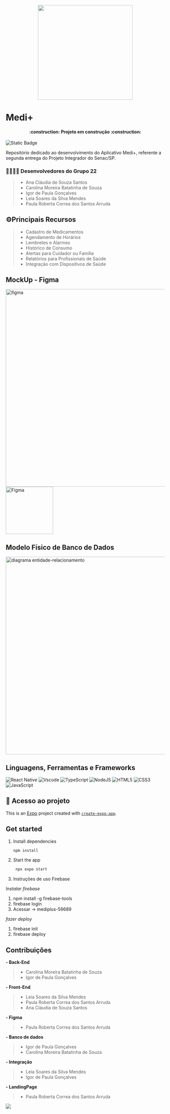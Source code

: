 <p align="center">
  <img src="https://github.com/user-attachments/assets/95bb6eee-bbd1-4cce-972d-bc9d05b862d6" width="300" />
</p>

# Medi+

<h4 align="center"> 
    :construction:  Projeto em construção  :construction:
</h4>

![Static Badge](https://img.shields.io/badge/lan%C3%A7amento-junho_2025-blue)
>
Repositório dedicado ao desenvolvimento do Aplicativo Medi+, referente a segunda entrega do Projeto Integrador do Senac/SP.

### 👩‍💻👨‍💻 Desenvolvedores do Grupo 22
> - Ana Cláudia de Souza Santos
> - Carolina Moreira Batatinha de Souza
> - Igor de Paula Gonçalves
> - Leia Soares da Silva Mendes
> - Paula Roberta Correa dos Santos Arruda

## ⚙️Principais Recursos
> - Cadastro de Medicamentos
> - Agendamento de Horários
> - Lembretes e Alarmes
> - Histórico de Consumo
> - Alertas para Cuidador ou Família
> - Relatórios para Profissionais de Saúde
> - Integração com Dispositivos de Saúde

## MockUp - Figma

<img width="626" alt="figma" src="https://github.com/user-attachments/assets/6a523886-217f-4649-b9d3-a261b4d2b5ba" />

<a href="https://www.figma.com/design/Bvitnl7LlqjqmnhWQa9Qse/PI---Android----Final?node-id=0-1&t=YqK3cq7xFaGVha1j-1" target="_blank">
  <img src="https://github.com/user-attachments/assets/2971552c-0ed0-4c70-ac1d-1068aec86bb7" alt="Figma" width="150" />
</a>

## Modelo Físico de Banco de Dados

<img width="626" alt="diagrama entidade-relacionamento" src="https://github.com/user-attachments/assets/fc3c131b-d87b-4a50-8ea8-23acdd55381e" />

## Linguagens, Ferramentas e Frameworks
![React Native](https://img.shields.io/badge/React_Native-20232A?style=for-the-badge&logo=react&logoColor=61DAFB)
![Vscode](https://img.shields.io/badge/Vscode-007ACC?style=for-the-badge&logo=visual-studio-code&logoColor=white)
![TypeScript](https://img.shields.io/badge/typescript-%23007ACC.svg?style=for-the-badge&logo=typescript&logoColor=white)
![NodeJS](https://img.shields.io/badge/node.js-6DA55F?style=for-the-badge&logo=node.js&logoColor=white)
![HTML5](https://img.shields.io/badge/html5-%23E34F26.svg?style=for-the-badge&logo=html5&logoColor=white)
![CSS3](https://img.shields.io/badge/css3-%231572B6.svg?style=for-the-badge&logo=css3&logoColor=white)
![JavaScript](https://img.shields.io/badge/javascript-%23323330.svg?style=for-the-badge&logo=javascript&logoColor=%23F7DF1E)

## 📁 Acesso ao projeto

This is an [Expo](https://expo.dev) project created with [`create-expo-app`](https://www.npmjs.com/package/create-expo-app).

## Get started

1. Install dependencies

   ```bash
   npm install
   ```

2. Start the app

   ```bash
    npx expo start
   ```

3. Instruções de uso Firebase

*Instalar firebase*
1. npm install -g firebase-tools
2. firebase login
3. Acessar -> mediplus-59689

*fazer deploy*
1. firebase init
2. firebase deploy

## Contribuições
**- Back-End**
> - Carolina Moreira Batatinha de Souza
> - Igor de Paula Gonçalves

**- Front-End**
> - Leia Soares da Silva Mendes
> - Paula Roberta Correa dos Santos Arruda
> - Ana Cláudia de Souza Santos

**- Figma**
> - Paula Roberta Correa dos Santos Arruda

**- Banco de dados**
> - Igor de Paula Gonçalves
> - Carolina Moreira Batatinha de Souza

**- Integração**
> - Leia Soares da Silva Mendes
> - Igor de Paula Gonçalves

**- LandingPage**
> - Paula Roberta Correa dos Santos Arruda

<a href="#license"><img src="https://img.shields.io/github/license/sourcerer-io/hall-of-fame.svg?colorB=ff0000"></a>

